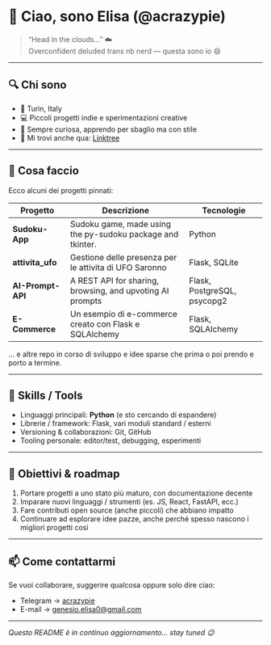 # 👋 Ciao, sono Elisa (@acrazypie)

> “Head in the clouds…” ☁️  
> Overconfident deluded trans nb nerd — questa sono io 😄

---

## 🔍 Chi sono

- 📍 Turin, Italy  
- 💻 Piccoli progetti indie e sperimentazioni creative  
- 🧠 Sempre curiosa, apprendo per sbaglio ma con stile  
- 🔗 Mi trovi anche qua: [Linktree](https://linktr.ee/gen3sio)

---

## 🚀 Cosa faccio

Ecco alcuni dei progetti pinnati:

| Progetto | Descrizione | Tecnologie |
|---|---|---|
| **Sudoku-App** | Sudoku game, made using the py-sudoku package and tkinter.  | Python |
| **attivita_ufo** | Gestione delle presenza per le attivita di UFO Saronno | Flask, SQLite |
| **AI-Prompt-API** | A REST API for sharing, browsing, and upvoting AI prompts | Flask, PostgreSQL, psycopg2 |
| **E-Commerce** | Un esempio di e-commerce creato con Flask e SQLAlchemy | Flask, SQLAlchemy |

... e altre repo in corso di sviluppo e idee sparse che prima o poi prendo e porto a termine.

---

## 🌱 Skills / Tools

- Linguaggi principali: **Python** (e sto cercando di espandere)  
- Librerie / framework: Flask, vari moduli standard / esterni  
- Versioning & collaborazioni: Git, GitHub  
- Tooling personale: editor/test, debugging, esperimenti

---

## 🎯 Obiettivi & roadmap

1. Portare progetti a uno stato più maturo, con documentazione decente  
2. Imparare nuovi linguaggi / strumenti (es. JS, React, FastAPI, ecc.)  
3. Fare contributi open source (anche piccoli) che abbiano impatto  
4. Continuare ad esplorare idee pazze, anche perché spesso nascono i migliori progetti così

---

## 📫 Come contattarmi

Se vuoi collaborare, suggerire qualcosa oppure solo dire ciao:

- Telegram -> [acrazypie](https://t.me/acrazypie)
- E-mail -> [genesio.elisa0@gmail.com](mailto:genesio.elisa0@gmail.com) 


---

*Questo README è in continuo aggiornamento… stay tuned 😉*


